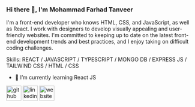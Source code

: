 ### Hi there 👋, I'm Mohammad Farhad Tanveer
I'm a front-end developer who knows HTML, CSS, and JavaScript, as well as React. I work with designers to develop visually appealing and user-friendly websites. I'm committed to keeping up to date on the latest front-end development trends and best practices, and I enjoy taking on difficult coding challenges.


Skills: REACT / JAVASCRIPT / TYPESCRIPT / MONGO DB / EXPRESS JS / TAILWIND CSS / HTML / CSS

- 🌱 I’m currently learning React JS 


[<img src='https://cdn.jsdelivr.net/npm/simple-icons@3.0.1/icons/github.svg' alt='github' height='40'>](https://github.com/https://github.com/Farhad-Tanveer)  [<img src='https://cdn.jsdelivr.net/npm/simple-icons@3.0.1/icons/linkedin.svg' alt='linkedin' height='40'>](https://www.linkedin.com/in/https://www.linkedin.com/in/farhad-tanveer//)  [<img src='https://cdn.jsdelivr.net/npm/simple-icons@3.0.1/icons/icloud.svg' alt='website' height='40'>](https://farhadtanveer-portfolio.netlify.app/)  




